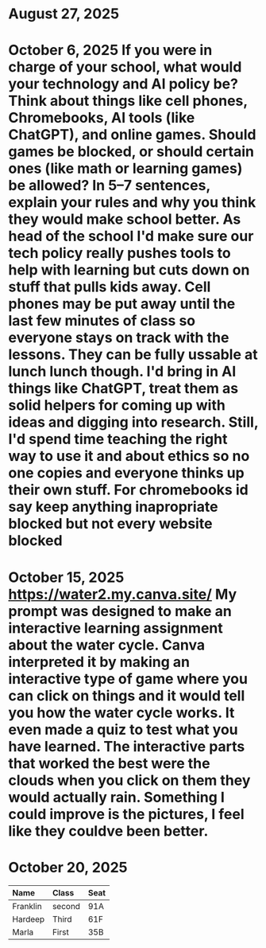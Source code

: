 # August 27, 2025
# October 6, 2025 If you were in charge of your school, what would your technology and AI policy be? Think about things like cell phones, Chromebooks, AI tools (like ChatGPT), and online games. Should games be blocked, or should certain ones (like math or learning games) be allowed? In 5–7 sentences, explain your rules and why you think they would make school better. As head of the school I'd make sure our tech policy really pushes tools to help with learning but cuts down on stuff that pulls kids away. Cell phones may be put away until the last few minutes of class so everyone stays on track with the lessons. They can be fully ussable at lunch lunch though. I'd bring in AI things like ChatGPT, treat them as solid helpers for coming up with ideas and digging into research. Still, I'd spend time teaching the right way to use it and about ethics so no one copies and everyone thinks up their own stuff. For chromebooks id say keep anything inapropriate blocked but not every website blocked
# October 15, 2025 https://water2.my.canva.site/ My prompt was designed to make an interactive learning assignment about the water cycle. Canva interpreted it by making an interactive type of game where you can click on things and it would tell you how the water cycle works. It even made a quiz to test what you have learned. The interactive parts that worked the best were the clouds when you click on them they would actually rain. Something I could improve is the pictures, I feel like they couldve been better.
# October 20, 2025 
| Name     | Class | Seat |
| :------- | :---- | :--- |
| Franklin | second  |   91A   |
| Hardeep  | Third   |  61F    |
| Marla    |   First    |   35B   |
